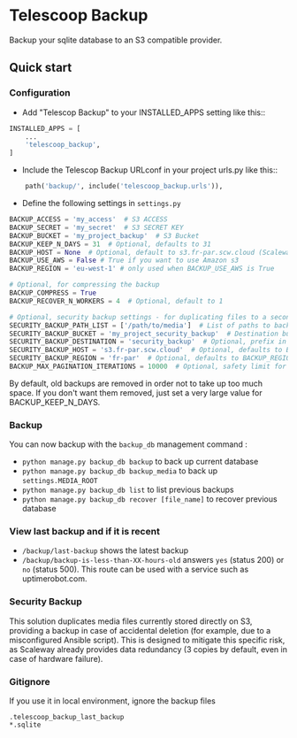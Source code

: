 # Telescoop Backup

Backup your sqlite database to an S3 compatible provider.

## Quick start

### Configuration

- Add "Telescop Backup" to your INSTALLED_APPS setting like this::

```python
INSTALLED_APPS = [
    ...
    'telescoop_backup',
]
```

- Include the Telescop Backup URLconf in your project urls.py like this::

```python
    path('backup/', include('telescoop_backup.urls')),
```

- Define the following settings in `settings.py`

```python
BACKUP_ACCESS = 'my_access'  # S3 ACCESS
BACKUP_SECRET = 'my_secret'  # S3 SECRET KEY
BACKUP_BUCKET = 'my_project_backup'  # S3 Bucket
BACKUP_KEEP_N_DAYS = 31  # Optional, defaults to 31
BACKUP_HOST = None  # Optional, default to s3.fr-par.scw.cloud (Scaleway Storage in Paris)
BACKUP_USE_AWS = False # True if you want to use Amazon s3
BACKUP_REGION = 'eu-west-1' # only used when BACKUP_USE_AWS is True

# Optional, for compressing the backup
BACKUP_COMPRESS = True
BACKUP_RECOVER_N_WORKERS = 4  # Optional, default to 1

# Optional, security backup settings - for duplicating files to a second location
SECURITY_BACKUP_PATH_LIST = ['/path/to/media']  # List of paths to backup
SECURITY_BACKUP_BUCKET = 'my_project_security_backup'  # Destination bucket
SECURITY_BACKUP_DESTINATION = 'security_backup'  # Optional, prefix in destination bucket
SECURITY_BACKUP_HOST = 's3.fr-par.scw.cloud'  # Optional, defaults to BACKUP_HOST
SECURITY_BACKUP_REGION = 'fr-par'  # Optional, defaults to BACKUP_REGION
BACKUP_MAX_PAGINATION_ITERATIONS = 10000  # Optional, safety limit for S3 pagination
```

By default, old backups are removed in order not to take up too much space.
If you don't want them removed, just set a very large value for BACKUP_KEEP_N_DAYS.

### Backup

You can now backup with the `backup_db` management command :

- `python manage.py backup_db backup` to back up current database
- `python manage.py backup_db backup_media` to back up `settings.MEDIA_ROOT`
- `python manage.py backup_db list` to list previous backups
- `python manage.py backup_db recover [file_name]` to recover previous database

### View last backup and if it is recent

- `/backup/last-backup` shows the latest backup
- `/backup/backup-is-less-than-XX-hours-old` answers
  `yes` (status 200) or `no` (status 500). This route can be used with a service
  such as uptimerobot.com.

### Security Backup

This solution duplicates media files currently stored directly on S3, providing a backup in case of accidental deletion (for example, due to a misconfigured Ansible script). This is designed to mitigate this specific risk, as Scaleway already provides data redundancy (3 copies by default, even in case of hardware failure).

### Gitignore

If you use it in local environment, ignore the backup files

```
.telescoop_backup_last_backup
*.sqlite
```
